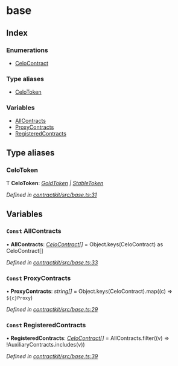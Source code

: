 # base

## Index

### Enumerations

* [CeloContract]()

### Type aliases

* [CeloToken](_base_.md#celotoken)

### Variables

* [AllContracts](_base_.md#const-allcontracts)
* [ProxyContracts](_base_.md#const-proxycontracts)
* [RegisteredContracts](_base_.md#const-registeredcontracts)

## Type aliases

### CeloToken

Ƭ **CeloToken**: [_GoldToken_]() _\|_ [_StableToken_]()

_Defined in_ [_contractkit/src/base.ts:31_](https://github.com/celo-org/celo-monorepo/blob/master/packages/sdk/contractkit/src/base.ts#L31)

## Variables

### `Const` AllContracts

• **AllContracts**: [_CeloContract_]()_\[\]_ = Object.keys\(CeloContract\) as CeloContract\[\]

_Defined in_ [_contractkit/src/base.ts:33_](https://github.com/celo-org/celo-monorepo/blob/master/packages/sdk/contractkit/src/base.ts#L33)

### `Const` ProxyContracts

• **ProxyContracts**: _string\[\]_ = Object.keys\(CeloContract\).map\(\(c\) =&gt; `${c}Proxy`\)

_Defined in_ [_contractkit/src/base.ts:29_](https://github.com/celo-org/celo-monorepo/blob/master/packages/sdk/contractkit/src/base.ts#L29)

### `Const` RegisteredContracts

• **RegisteredContracts**: [_CeloContract_]()_\[\]_ = AllContracts.filter\(\(v\) =&gt; !AuxiliaryContracts.includes\(v\)\)

_Defined in_ [_contractkit/src/base.ts:39_](https://github.com/celo-org/celo-monorepo/blob/master/packages/sdk/contractkit/src/base.ts#L39)


